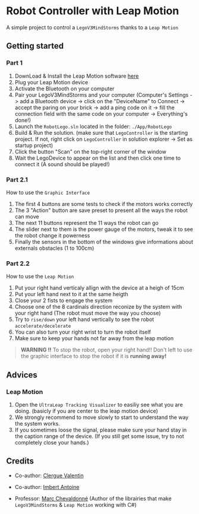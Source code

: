# Robot Controller with Leap Motion

A simple project to control a `LegoV3MindStorms` thanks to a `Leap Motion`

## Getting started

### Part 1

1. DownLoad & Install the Leap Motion software [here](https://developer.leapmotion.com/tracking-software-download)
2. Plug your Leap Motion device
3. Activate the Bluetooth on your computer
4. Pair your LegoV3MindStorms and your computer (Computer's Settings -> add a Bluetooth device -> click on the "DeviceName" to Connect -> accept the paring on your brick -> add a ping code on it -> fill the connection field with the same code on your computer -> Everything's done!)
5. Launch the `RobotLego.sln` located in the folder: `./App/RobotLego`
6. Build & Run the solution. (make sure that `LegoController` is the starting project. If not, right click on `LegoController` in solution explorer -> Set as startup project)
7. Click the button "Scan" on the top-right corner of the window
8. Wait the LegoDevice to appear on the list and then click one time to connect it (A sound should be played!)

### Part 2.1

How to use the `Graphic Interface`

1. The first 4 buttons are some tests to check if the motors works correctly
2. The 3 "Action" button are save preset to present all the ways the robot can move
3. The next 11 buttons represent the 11 ways the robot can go
4. The slider next to them is the power gauge of the motors, tweak it to see the robot change it powerness
5. Finally the sensors in the bottom of the windows give informations about externals obstacles (1 to 100cm)

### Part 2.2

How to use the `Leap Motion`

1. Put your right hand verticaly allign with the device at a heigh of 15cm
2. Put your left hand next to it at the same heigth
3. Close your 2 fists to engage the system
4. Choose one of the 8 cardinals direction reconize by the system with your right hand (The robot must move the way you choose)
5. Try to `rise/down` your left hand vertically to see the robot `accelerate/decelerate`
6. You can also turn your right wrist to turn the robot itself
7. Make sure to keep your hands not far away from the leap motion  
   
> **WARNING !!** To stop the robot, open your right hand!! Don't left to use the graphic interface to stop the robot if it is **running away!**

## Advices

### Leap Motion

1. Open the `UltraLeap Tracking Visualizer` to easiliy see what you are doing. (basicly if you are center to the leap motion device)
2. We strongly recommend to move slowly to start to understand the way the system works.
3. If you sometimes loose the signal, please make sure your hand stay in the caption range of the device. (If you still get some issue, try to not completely close your hands.)


## Credits

- Co-author: [Clergue Valentin](https://github.com/HandyS11)
  
- Co-author: [Imbert Antoine](https://www.youtube.com/watch?v=dQw4w9WgXcQ)

- Professor: [Marc Chevaldonné](https://gitlab.iut-clermont.uca.fr/macheval) (Author of the librairies that make `LegoV3MindStorms` & `Leap Motion` working with C#)
